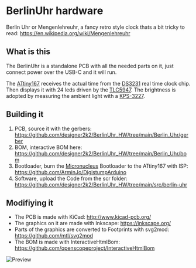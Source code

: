 # BerlinUhr hardware
Berlin Uhr or Mengenlehreuhr, a fancy retro style clock thats a bit tricky to read: https://en.wikipedia.org/wiki/Mengenlehreuhr

## What is this

The BerlinUhr is a standalone PCB with all the needed parts on it, just connect power over the USB-C and it will run.

The [ATtiny167](https://www.microchip.com/ATtiny167) receives the actual time from the [DS3231](https://www.maximintegrated.com/en/products/analog/real-time-clocks/DS3231M.html) real time clock chip. Then displays it with 24 leds driven by the [TLC5947](https://www.ti.com/product/TLC5947). The brightness is adopted by measuring the ambient light with a [KPS-3227](https://www.kingbright.com/attachments/file/psearch/000/00/watermark00/KPS-3227SP1C(Ver.9).pdf). 

## Building it

1. PCB, source it with the gerbers: https://github.com/designer2k2/BerlinUhr_HW/tree/main/Berlin_Uhr/gerber
2. BOM, interactive BOM here: https://github.com/designer2k2/BerlinUhr_HW/tree/main/Berlin_Uhr/bom
3. Bootloader, burn the [Micronucleus](https://github.com/micronucleus/micronucleus) Bootloader to the ATtiny167 with ISP: https://github.com/ArminJo/DigistumpArduino 
4. Software, upload the Code from the scr folder: https://github.com/designer2k2/BerlinUhr_HW/tree/main/src/berlin-uhr 

## Modifiying it

- The PCB is made with KiCad: http://www.kicad-pcb.org/
- The graphics on it are made with Inkscape: https://inkscape.org/
- Parts of the graphics are converted to Footprints with svg2mod: https://github.com/mtl/svg2mod
- The BOM is made with InteractiveHtmlBom: https://github.com/openscopeproject/InteractiveHtmlBom

![Preview](https://user-images.githubusercontent.com/1591573/142769529-5a30a746-61aa-49ff-9e78-8e52ba1644e3.png)
